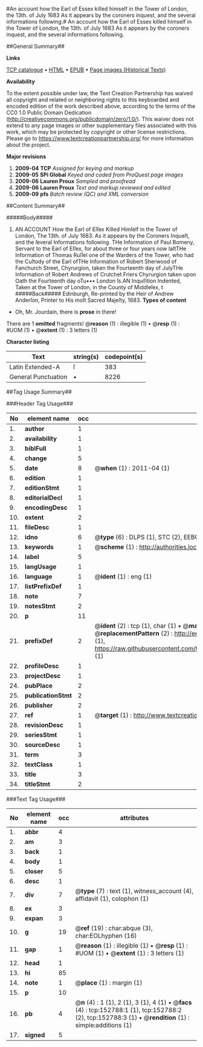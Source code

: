 #An account how the Earl of Essex killed himself in the Tower of London, the 13th. of July 1683 As it appears by the coroners inquest, and the several informations following.#
An account how the Earl of Essex killed himself in the Tower of London, the 13th. of July 1683 As it appears by the coroners inquest, and the several informations following.

##General Summary##

**Links**

[TCP catalogue](http://www.ota.ox.ac.uk/tcp/)  • 
[HTML](http://tei.it.ox.ac.uk/tcp/Texts-HTML/free/A75/A75089.html)  • 
[EPUB](http://tei.it.ox.ac.uk/tcp/Texts-EPUB/free/A75/A75089.epub) • 
[Page images (Historical Texts)](https://historicaltexts.jisc.ac.uk/eebo-99895438e)

**Availability**

To the extent possible under law, the Text Creation Partnership has waived all copyright and related or neighboring rights to this keyboarded and encoded edition of the work described above, according to the terms of the CC0 1.0 Public Domain Dedication (http://creativecommons.org/publicdomain/zero/1.0/). This waiver does not extend to any page images or other supplementary files associated with this work, which may be protected by copyright or other license restrictions. Please go to https://www.textcreationpartnership.org/ for more information about the project.

**Major revisions**

1. __2009-04__ __TCP__ *Assigned for keying and markup*
1. __2009-05__ __SPi Global__ *Keyed and coded from ProQuest page images*
1. __2009-06__ __Lauren Proux__ *Sampled and proofread*
1. __2009-06__ __Lauren Proux__ *Text and markup reviewed and edited*
1. __2009-09__ __pfs__ *Batch review (QC) and XML conversion*

##Content Summary##

#####Body#####

1. AN ACCOUNT How the Earl of Eſſex Killed Himſelf in the Tower of London, The 13th. of July 1683. As it appears by the Coroners Inqueſt, and the ſeveral Informations following.
THe Information of Paul Bomeny, Servant to the Earl of Eſſex, for about three or four years now laſtTHe Information of Thomas Ruſſel one of the Warders of the Tower, who had the Cuſtody of the Earl ofTHe Information of Robert Sherwood of Fanchurch Street, Chyrurgion, taken the Fourteenth day of JulyTHe Information of Robert Andrews of Crutchet Friers Chyrurgion taken upon Oath the Fourteenth day oTu••• London ſs.AN Inquiſition Indented, Taken at the Tower of London, in the County of Middleſex, t
#####Back#####
Edinburgh, Re-printed by the Heir of Andrew Anderſon, Printer to His moſt Sacred Majeſty, 1683.
**Types of content**

  * Oh, Mr. Jourdain, there is **prose** in there!

There are 1 **omitted** fragments! 
 @__reason__ (1) : illegible (1)  •  @__resp__ (1) : #UOM (1)  •  @__extent__ (1) : 3 letters (1)

**Character listing**


|Text|string(s)|codepoint(s)|
|---|---|---|
|Latin Extended-A|ſ|383|
|General Punctuation|•|8226|

##Tag Usage Summary##

###Header Tag Usage###

|No|element name|occ|attributes|
|---|---|---|---|
|1.|__author__|1||
|2.|__availability__|1||
|3.|__biblFull__|1||
|4.|__change__|5||
|5.|__date__|8| @__when__ (1) : 2011-04 (1)|
|6.|__edition__|1||
|7.|__editionStmt__|1||
|8.|__editorialDecl__|1||
|9.|__encodingDesc__|1||
|10.|__extent__|2||
|11.|__fileDesc__|1||
|12.|__idno__|6| @__type__ (6) : DLPS (1), STC (2), EEBO-CITATION (1), PROQUEST (1), VID (1)|
|13.|__keywords__|1| @__scheme__ (1) : http://authorities.loc.gov/ (1)|
|14.|__label__|5||
|15.|__langUsage__|1||
|16.|__language__|1| @__ident__ (1) : eng (1)|
|17.|__listPrefixDef__|1||
|18.|__note__|7||
|19.|__notesStmt__|2||
|20.|__p__|11||
|21.|__prefixDef__|2| @__ident__ (2) : tcp (1), char (1)  •  @__matchPattern__ (2) : ([0-9\-]+):([0-9IVX]+) (1), (.+) (1)  •  @__replacementPattern__ (2) : http://eebo.chadwyck.com/downloadtiff?vid=$1&page=$2 (1), https://raw.githubusercontent.com/textcreationpartnership/Texts/master/tcpchars.xml#$1 (1)|
|22.|__profileDesc__|1||
|23.|__projectDesc__|1||
|24.|__pubPlace__|2||
|25.|__publicationStmt__|2||
|26.|__publisher__|2||
|27.|__ref__|1| @__target__ (1) : http://www.textcreationpartnership.org/docs/. (1)|
|28.|__revisionDesc__|1||
|29.|__seriesStmt__|1||
|30.|__sourceDesc__|1||
|31.|__term__|3||
|32.|__textClass__|1||
|33.|__title__|3||
|34.|__titleStmt__|2||


###Text Tag Usage###

|No|element name|occ|attributes|
|---|---|---|---|
|1.|__abbr__|4||
|2.|__am__|3||
|3.|__back__|1||
|4.|__body__|1||
|5.|__closer__|5||
|6.|__desc__|1||
|7.|__div__|7| @__type__ (7) : text (1), witness_account (4), affidavit (1), colophon (1)|
|8.|__ex__|3||
|9.|__expan__|3||
|10.|__g__|19| @__ref__ (19) : char:abque (3), char:EOLhyphen (16)|
|11.|__gap__|1| @__reason__ (1) : illegible (1)  •  @__resp__ (1) : #UOM (1)  •  @__extent__ (1) : 3 letters (1)|
|12.|__head__|1||
|13.|__hi__|85||
|14.|__note__|1| @__place__ (1) : margin (1)|
|15.|__p__|10||
|16.|__pb__|4| @__n__ (4) : 1 (1), 2 (1), 3 (1), 4 (1)  •  @__facs__ (4) : tcp:152788:1 (1), tcp:152788:2 (2), tcp:152788:3 (1)  •  @__rendition__ (1) : simple:additions (1)|
|17.|__signed__|5||
